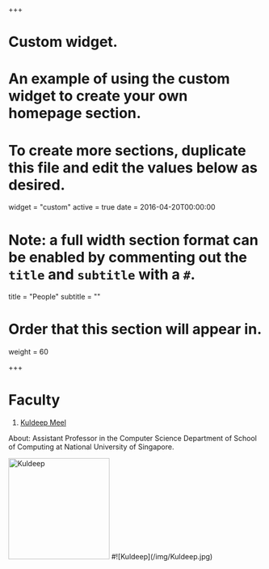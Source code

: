 +++
# Custom widget.
# An example of using the custom widget to create your own homepage section.
# To create more sections, duplicate this file and edit the values below as desired.
widget = "custom"
active = true
date = 2016-04-20T00:00:00

# Note: a full width section format can be enabled by commenting out the `title` and `subtitle` with a `#`.
title = "People"
subtitle = ""

# Order that this section will appear in.
weight = 60

+++

# Faculty
1. [Kuldeep Meel](http://www.comp.nus.edu.sg/~meel/)

About: Assistant Professor in the Computer Science Department of School of Computing at National University of Singapore.

<img src="/img/Kuldeep.jpg" alt="Kuldeep" style="width: 200px;"/>
#![Kuldeep](/img/Kuldeep.jpg)